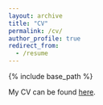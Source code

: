 ```yaml
---
layout: archive
title: "CV"
permalink: /cv/
author_profile: true
redirect_from:
  - /resume
---
```


{% include base_path %}

My CV can be found [here](aadler1561.github.io/files/cv_2023_11.pdf).
